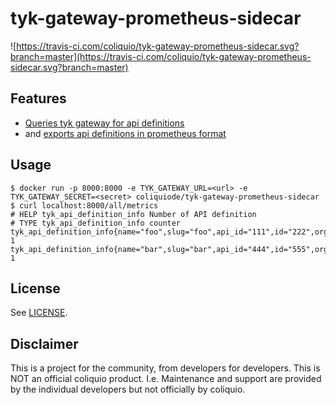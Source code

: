 # tyk-gateway-prometheus-sidecar

![https://travis-ci.com/coliquio/tyk-gateway-prometheus-sidecar.svg?branch=master](https://travis-ci.com/coliquio/tyk-gateway-prometheus-sidecar.svg?branch=master)

## Features

- [Queries tyk gateway for api definitions](https://tyk.io/docs/tyk-rest-api/api-management/)
- and [exports api definitions in prometheus format](https://prometheus.io)

## Usage

```
$ docker run -p 8000:8000 -e TYK_GATEWAY_URL=<url> -e TYK_GATEWAY_SECRET=<secret> coliquiode/tyk-gateway-prometheus-sidecar
$ curl localhost:8000/all/metrics
# HELP tyk_api_definition_info Number of API definition
# TYPE tyk_api_definition_info counter
tyk_api_definition_info{name="foo",slug="foo",api_id="111",id="222",org_id="333"} 1
tyk_api_definition_info{name="bar",slug="bar",api_id="444",id="555",org_id="666"} 1
```

## License

See [LICENSE](LICENSE).

## Disclaimer

This is a project for the community, from developers for developers. This is NOT an official coliquio product. I.e. Maintenance and support are provided by the individual developers but not officially by coliquio.
